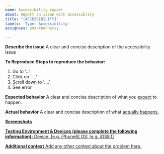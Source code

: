 ```yaml
---
name: Accessibility report
about: Report an issue with accessiblity
title: "[ACCESSIBILITY]"
labels: 'Type: Accessibility'
assignees: pmarkhennessy

---
```


**Describe the issue**
A clear and concise description of the accessibility issue

**To Reproduce**
**Steps to reproduce the behavior:**
1. Go to '...'
2. Click on '....'
3. Scroll down to '....'
4. See error

**Expected behavior**
A clear and concise description of what you <u>expect</u> to happen.

**Actual behavior**
A clear and concise description of what <u>actually <u> happens.

**Screenshots**

**Testing Environment & Devices (please complete the following information):**
Device: [e.g. iPhone6]
OS: [e.g. iOS8.1]

**Additional context**
Add any other context about the problem here.
